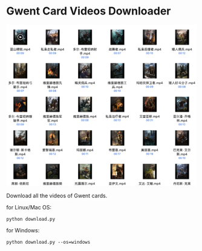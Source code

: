 # Gwent Card Videos Downloader

![](img.png)

Download all the videos of Gwent cards.

for Linux/Mac OS:
```shell
python download.py
```

for Windows:
```shell
python download.py --os=windows
```